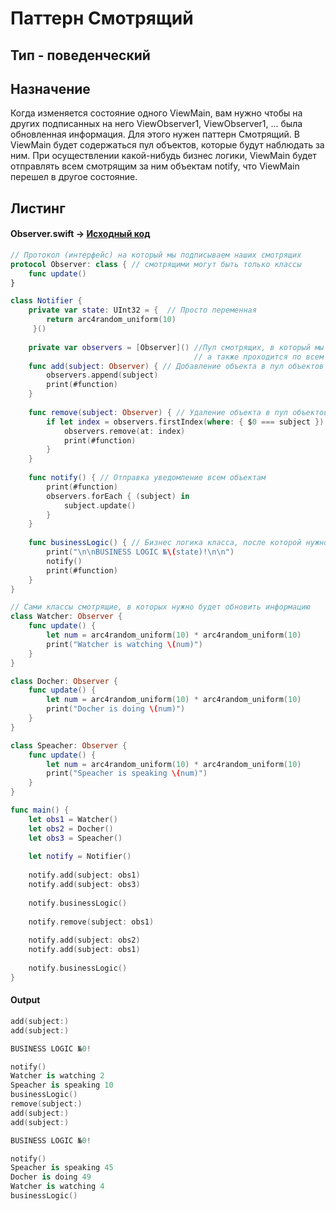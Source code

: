 # Паттерн Смотрящий

## Тип - поведенческий

## Назначение
Когда изменяется состояние одного ViewMain, вам нужно чтобы на других подписанных на него ViewObserver1, ViewObserver1, ... была обновленная информация. Для этого нужен паттерн Смотрящий. В ViewMain будет содержаться пул объектов, которые будут наблюдать за ним. При осуществлении какой-нибудь бизнес логики, ViewMain будет отправлять всем смотрящим за ним объектам notify, что ViewMain перешел в другое состояние.

## Листинг
#### Observer.swift -> [Исходный код](https://github.com/timoninas/design-patterns/blob/master/Behavioral%20Patterns/Observer/Observer.swift)
```Swift
// Протокол (интерфейс) на который мы подписываем наших смотрящих
protocol Observer: class { // смотрящими могут быть только классы
    func update()
}

class Notifier {
    private var state: UInt32 = {  // Просто переменная 
        return arc4random_uniform(10)
     }()
    
    private var observers = [Observer]() //Пул смотрящих, в который мы будем их добавлять и удалять
                                         // а также проходится по всем и уведомлять их об изменении
    func add(subject: Observer) { // Добавление объекта в пул объектов
        observers.append(subject)
        print(#function)
    }
    
    func remove(subject: Observer) { // Удаление объекта в пул объектов
        if let index = observers.firstIndex(where: { $0 === subject }) {
            observers.remove(at: index)
            print(#function)
        }
    }
    
    func notify() { // Отправка уведомление всем объектам
        print(#function)
        observers.forEach { (subject) in
            subject.update()
        }
    }
    
    func businessLogic() { // Бизнес логика класса, после которой нужно отправит уведомления
        print("\n\nBUSINESS LOGIC №\(state)!\n\n")
        notify()
        print(#function)
    }
}

// Сами классы смотрящие, в которых нужно будет обновить информацию 
class Watcher: Observer {  
    func update() {
        let num = arc4random_uniform(10) * arc4random_uniform(10)
        print("Watcher is watching \(num)")
    }
}

class Docher: Observer {
    func update() {
        let num = arc4random_uniform(10) * arc4random_uniform(10)
        print("Docher is doing \(num)")
    }
}

class Speacher: Observer {
    func update() {
        let num = arc4random_uniform(10) * arc4random_uniform(10)
        print("Speacher is speaking \(num)")
    }
}

func main() {
    let obs1 = Watcher()
    let obs2 = Docher()
    let obs3 = Speacher()
    
    let notify = Notifier()
    
    notify.add(subject: obs1)
    notify.add(subject: obs3)
    
    notify.businessLogic()
    
    notify.remove(subject: obs1)
    
    notify.add(subject: obs2)
    notify.add(subject: obs1)
    
    notify.businessLogic()
}
```
#### Output
```Swift
add(subject:)
add(subject:)

BUSINESS LOGIC №0!

notify()
Watcher is watching 2
Speacher is speaking 10
businessLogic()
remove(subject:)
add(subject:)
add(subject:)

BUSINESS LOGIC №0!

notify()
Speacher is speaking 45
Docher is doing 49
Watcher is watching 4
businessLogic()
```
